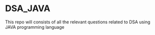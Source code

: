 # DSA_JAVA
This repo will consists of all the relevant questions related to DSA using JAVA programming language
